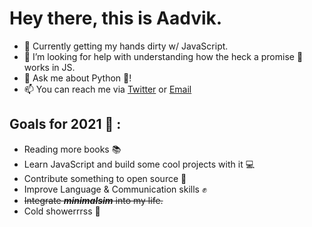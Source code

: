 # Hey there, this is Aadvik.

- 🌱 Currently getting my hands dirty w/ JavaScript.
- 🤔 I’m looking for help with understanding how the heck a promise 🤝 works in JS. 
- 💬 Ask me about Python 🐍!
- 📫 You can reach me via [Twitter](https://twitter.com/aadv1k) or [Email](mailto:aadv1k@outlook.com)

## Goals for 2021 🎯 : 
- Reading more books 📚  
- Learn JavaScript and build some cool projects with it 💻
- Contribute something to open source 📂
- Improve Language & Communication skills ✊
- ~~Integrate ***minimalsim*** into my life.~~
- Cold showerrrss 🚿
